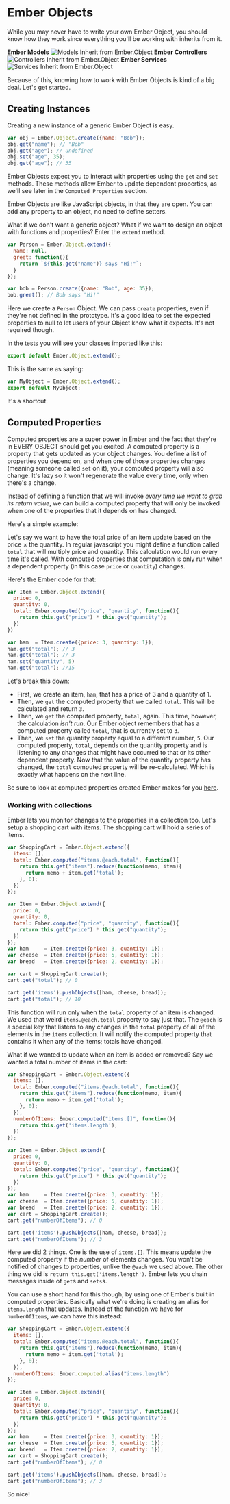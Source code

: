 # Ember Objects
While you may never have to write your own Ember Object, you should know how they work since everything you'll be working with inherits from it.

**Ember Models**
![Models Inherit from Ember.Object](https://readme-pics.s3.amazonaws.com/ember-model-from-object.png)
**Ember Controllers**
![Controllers Inherit from Ember.Object](https://readme-pics.s3.amazonaws.com/ember-controller-from-object.png)
**Ember Services**
![Services Inherit from Ember.Object](https://readme-pics.s3.amazonaws.com/ember-service-from-object.png)

Because of this, knowing how to work with Ember Objects is kind of a big deal. Let's get started.

## Creating Instances
Creating a new instance of a generic Ember Object is easy.

```javascript
var obj = Ember.Object.create({name: "Bob"});
obj.get("name"); // "Bob"
obj.get("age"); // undefined
obj.set("age", 35);
obj.get("age"); // 35
```

Ember Objects expect you to interact with properties using the `get` and `set` methods. These methods allow Ember to update dependent properties, as we'll see later in the `Computed Properties` section.

Ember Objects are like JavaScript objects, in that they are open. You can add any property to an object, no need to define setters.

What if we don't want a generic object? What if we want to design an object with functions and properties? Enter the `extend` method.

```javascript
var Person = Ember.Object.extend({
  name: null,
  greet: function(){
    return `${this.get("name")} says "Hi!"`;
  }
});

var bob = Person.create({name: "Bob", age: 35});
bob.greet(); // Bob says "Hi!"
```

Here we create a `Person` Object. We can pass `create` properties, even if they're not defined in the prototype. It's a good idea to set the expected properties to null to let users of your Object know what it expects. It's not required though.

In the tests you will see your classes imported like  this:

```javascript
export default Ember.Object.extend();
```

This is the same as saying:
```javascript
var MyObject = Ember.Object.extend();
export default MyObject;
```

It's a shortcut.

## Computed Properties

Computed properties are a super power in Ember and the fact that they're in EVERY OBJECT should get you excited. A computed property is a property that gets updated as your object changes. You define a list of properties you depend on, and when one of those properties changes (meaning someone called `set` on it), your computed property will also change. It's lazy so it won't regenerate the value every time, only when there's a change. 

Instead of defining a function that we will invoke *every time we want to grab its return value*, we can build a computed property that will only be invoked when one of the properties that it depends on has changed.


Here's a simple example:

Let's say we want to have the total price of an item update based on the price &times; the quantity. In regular javascript you might define a function called `total` that will multiply price and quantity. This calculation would run every time it's called. With computed properties that computation is only run when a dependent property (in this case `price` or `quantity`) changes.

Here's the Ember code for that:

```javascript
var Item = Ember.Object.extend({
  price: 0,
  quantity: 0,
  total: Ember.computed("price", "quantity", function(){
    return this.get("price") * this.get("quantity");
  })
})

var ham  = Item.create({price: 3, quantity: 1});
ham.get("total"); // 3
ham.get("total"); // 3
ham.set("quantity", 5)
ham.get("total"); //15
```

Let's break this down:

* First, we create an item, `ham`, that has a price of 3 and a quantity of 1. 
* Then, we `get` the computed property that we called `total`. This will be calculated and return `3`. 
* Then, we `get` the computed property, `total`, again. This time, however, the calculation *isn't run*. Our Ember object remembers that has a computed property called `total`, that is currently set to `3`. 
* Then, we `set` the quantity property equal to a different number, `5`. Our computed property, `total`, depends on the quantity property and is listening to any changes that might have occurred to that or its other dependent property. Now that the value of the quantity property has changed, the `total` computed property will be re-calculated. Which is exactly what happens on the next line. 

Be sure to look at computed properties created Ember makes for you [here](http://emberjs.com/api/classes/Ember.computed.html).

### Working with collections

Ember lets you monitor changes to the properties in a collection too. Let's setup a shopping cart with items. The shopping cart will hold a series of items.

```javascript
var ShoppingCart = Ember.Object.extend({
  items: [],
  total: Ember.computed("items.@each.total", function(){
    return this.get("items").reduce(function(memo, item){
      return memo + item.get('total');
    }, 0);
  })
});

var Item = Ember.Object.extend({
  price: 0,
  quantity: 0,
  total: Ember.computed("price", "quantity", function(){
    return this.get("price") * this.get("quantity");
  })
});
var ham     = Item.create({price: 3, quantity: 1});
var cheese  = Item.create({price: 5, quantity: 1});
var bread   = Item.create({price: 2, quantity: 1});

var cart = ShoppingCart.create();
cart.get("total"); // 0

cart.get('items').pushObjects([ham, cheese, bread]);
cart.get("total"); // 10

```
This function will run only when the `total` property of an item is changed. We used that weird `items.@each.total` property to say just that. The `@each` is a special key that listens to any changes in the `total` property of all of the elements in the `items` collection. It will notify the computed property that contains it when any of the items; totals have changed. 

What if we wanted to update when an item is added or removed? Say we wanted a total number of items in the cart:

```javascript
var ShoppingCart = Ember.Object.extend({
  items: [],
  total: Ember.computed("items.@each.total", function(){
    return this.get("items").reduce(function(memo, item){
      return memo + item.get('total');
    }, 0);
  }),
  numberOfItems: Ember.computed("items.[]", function(){
    return this.get('items.length');
  })
});

var Item = Ember.Object.extend({
  price: 0,
  quantity: 0,
  total: Ember.computed("price", "quantity", function(){
    return this.get("price") * this.get("quantity");
  })
});
var ham     = Item.create({price: 3, quantity: 1});
var cheese  = Item.create({price: 5, quantity: 1});
var bread   = Item.create({price: 2, quantity: 1});
var cart = ShoppingCart.create();
cart.get("numberOfItems"); // 0

cart.get('items').pushObjects([ham, cheese, bread]);
cart.get("numberOfItems"); // 3
```

Here we did 2 things. One is the use of `items.[]`. This means update the computed property if the *number* of elements changes. You won't be notified of changes to properties, unlike the `@each` we used above. The other thing we did is `return this.get('items.length')`. Ember lets you chain messages inside of `get`s and `sets`s.

You can use a short hand for this though, by using one of Ember's built in computed properties. Basically what we're doing is creating an alias for `items.length` that updates. Instead of the function we have for `numberOfItems`, we can have this instead:

```javascript
var ShoppingCart = Ember.Object.extend({
  items: [],
  total: Ember.computed("items.@each.total", function(){
    return this.get("items").reduce(function(memo, item){
      return memo + item.get('total');
    }, 0);
  }),
  numberOfItems: Ember.computed.alias("items.length")
});

var Item = Ember.Object.extend({
  price: 0,
  quantity: 0,
  total: Ember.computed("price", "quantity", function(){
    return this.get("price") * this.get("quantity");
  })
});
var ham     = Item.create({price: 3, quantity: 1});
var cheese  = Item.create({price: 5, quantity: 1});
var bread   = Item.create({price: 2, quantity: 1});
var cart = ShoppingCart.create();
cart.get("numberOfItems"); // 0

cart.get('items').pushObjects([ham, cheese, bread]);
cart.get("numberOfItems"); // 3
```

So nice!
